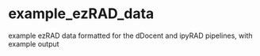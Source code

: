 # example_ezRAD_data
example ezRAD data formatted for the dDocent and ipyRAD pipelines, with example output

